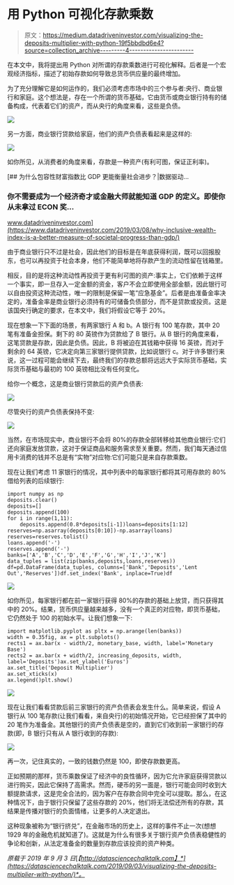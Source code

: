 # 用 Python 可视化存款乘数

> 原文：<https://medium.datadriveninvestor.com/visualizing-the-deposits-multiplier-with-python-19f5bbdbd6e4?source=collection_archive---------4----------------------->

在本文中，我将提出用 Python 对所谓的存款乘数进行可视化解释。后者是一个宏观经济指标，描述了初始存款如何导致总货币供应量的最终增加。

为了充分理解它是如何运作的，我们必须考虑市场中的三个参与者:央行、商业银行和家庭。这个想法是，存在一个所谓的货币基础，它由货币或商业银行持有的储备构成，代表着它们的资产，而从央行的角度来看，这些是负债。

![](img/a2384f520c0c4d52587d5ff908f0a137.png)

另一方面，商业银行贷款给家庭，他们的资产负债表看起来是这样的:

![](img/e8311de74d090bc825cf89af62a3516a.png)

如你所见，从消费者的角度来看，存款是一种资产(有利可图，保证正利率)。

[](https://www.datadriveninvestor.com/2019/03/08/why-inclusive-wealth-index-is-a-better-measure-of-societal-progress-than-gdp/) [## 为什么包容性财富指数比 GDP 更能衡量社会进步？|数据驱动…

### 你不需要成为一个经济奇才或金融大师就能知道 GDP 的定义。即使你从未拿过 ECON 奖…

www.datadriveninvestor.com](https://www.datadriveninvestor.com/2019/03/08/why-inclusive-wealth-index-is-a-better-measure-of-societal-progress-than-gdp/) 

由于商业银行只不过是社会，因此他们的目标是在年底获得利润，既可以回报股东，也可以再投资于社会本身，他们不能简单地将存款产生的流动性留在钱箱里。

相反，目的是将这种流动性再投资于更有利可图的资产:事实上，它们依赖于这样一个事实，即一旦存入一定金额的资金，客户不会立即使用全部金额，因此银行可以自由投资这种流动性，唯一的限制是保留一笔“应急基金”。后者是由准备金率决定的，准备金率是商业银行必须持有的可储备负债部分，而不是贷款或投资。这是该国央行确定的要求，在本文中，我们将假设它等于 20%。

现在想象一下下面的场景，有两家银行 A 和 b。A 银行有 100 笔存款，其中 20 笔有准备金担保。剩下的 80 英镑作为贷款给了 B 银行。从 B 银行的角度来看，这笔贷款是存款，因此是负债。因此，B 将被迫在其钱箱中获得 16 英镑，而对于剩余的 64 英镑，它决定向第三家银行提供贷款，比如说银行 c。对于许多银行来说，这一过程可能会继续下去，最终我们的存款总额将远远大于实际货币基础，实际货币基础与最初的 100 英镑相比没有任何变化。

给你一个概念，这是商业银行贷款后的资产负债表:

![](img/a3bda668c20a1d30bfe0a15cd52a5e82.png)

尽管央行的资产负债表保持不变:

![](img/2fd4f51feb224cb068dd4d82d252e694.png)

当然，在市场现实中，商业银行不会将 80%的存款全部转移给其他商业银行:它们还向家庭发放贷款，这对于保证商品和服务需求至关重要。然而，我们每天通过信用卡消费的钱并不总是有“实物”对应物:它们可能只是来自存款乘数。

现在让我们考虑 11 家银行的情况，其中列表中的每家银行都将其可用存款的 80%借给列表的后续银行:

```
import numpy as np
deposits.clear()
deposits=[]
deposits.append(100)
for i in range(1,11):
    deposits.append(0.8*deposits[i-1])loans=deposits[1:12]
reserves=np.asarray(deposits[0:10])-np.asarray(loans)
reserves=reserves.tolist()
loans.append('-')
reserves.append('-')
banks=['A','B','C','D','E','F','G','H','I','J','K']
data_tuples = list(zip(banks,deposits,loans,reserves))
df=pd.DataFrame(data_tuples, columns=['Bank','Deposits','Lent Out','Reserves'])df.set_index('Bank', inplace=True)df
```

![](img/3614005ecf9465a17a108e31a370452d.png)

如你所见，每家银行都在前一家银行获得 80%的存款的基础上放贷，而只获得其中的 20%。结果，货币供应量越来越多，没有一个真正的对应物，即货币基础，它仍然处于 100 的初始水平。让我们想象一下:

```
import matplotlib.pyplot as pltx = np.arange(len(banks))  
width = 0.35fig, ax = plt.subplots()
rects1 = ax.bar(x - width/2, monetary_base, width, label='Monetary Base')
rects2 = ax.bar(x + width/2, increasing_deposits, width, label='Deposits')ax.set_ylabel('Euros')
ax.set_title('Deposit Multiplier')
ax.set_xticks(x)
ax.legend()plt.show()
```

![](img/eb57854baac26a1eb3215781f93cd004.png)

现在让我们看看贷款后前三家银行的资产负债表会发生什么。简单来说，假设 A 银行从 100 笔存款(让我们看看，来自央行)的初始情况开始，它已经担保了其中的 20 笔作为准备金。其他银行的资产负债表是空的，直到它们收到前一家银行的存款(即，B 银行只有从 A 银行收到的存款):

![](img/5d0c4c5c9df91b3a49483a6a70f626fe.png)

再一次，记住真实的，一致的钱数仍然是 100，即使存款数更高。

正如预期的那样，货币乘数保证了经济中的良性循环，因为它允许家庭获得贷款以进行购买，因此它保持了高需求。然而，硬币的另一面是，银行可能会同时收到大额提款请求，这是完全合法的，因为客户在存款合同中完全可以提取。那么，在这种情况下，由于银行只保留了这些存款的 20%，他们将无法偿还所有的存款，其结果是传播对银行的负面情绪，让更多的人决定退出。

这种现象被称为“银行挤兑”，在金融市场的历史上，这样的事件不止一次(想想 1929 年的金融危机就知道了)。这就是为什么有很多关于银行资产负债表稳健性的争论和创新，从法定准备金的数量到存款应该投资的资产种类。

*原载于 2019 年 9 月 3 日*[*【http://datasciencechalktalk.com】*](https://datasciencechalktalk.com/2019/09/03/visualizing-the-deposits-multiplier-with-python/)*。*